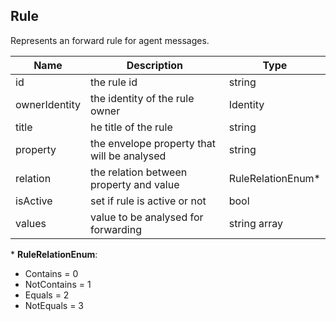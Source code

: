 ## Rule

Represents an forward rule for agent messages.

| Name                     | Description                                    | Type                         |
|--------------------------|------------------------------------------------|------------------------------|
| id                       | the rule id                                    | string                       |
| ownerIdentity            | the identity of the rule owner                 | Identity                     |
| title                    | he title of the rule                           | string                       |
| property                 | the envelope property that will be analysed    | string                       |
| relation                 | the relation between property and value        | RuleRelationEnum*            |
| isActive                 | set if rule is active or not                   | bool                         |
| values                   | value to be analysed for forwarding            | string array                 |

\* **RuleRelationEnum**:  
- Contains = 0  
- NotContains = 1  
- Equals = 2  
- NotEquals = 3  